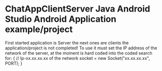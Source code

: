 # ChatAppClientServer Java Android Studio Android Application example/project
First started application is Server the next ones are clients the application/project is not completed! 
To use it must set the IP address of the network of the server, at the moment is hard coded into the coded search for:
{
 // Ip-xx.xx.xx.xx of the network
 socket = new Socket("xx.xx.xx.xx", PORT);
 }

